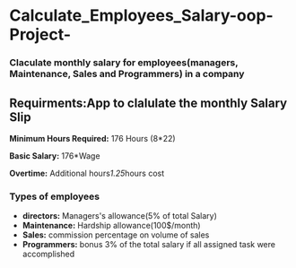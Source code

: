 # Calculate_Employees_Salary-oop-Project-
### Claculate monthly salary for employees(managers, Maintenance, Sales and Programmers) in a company

## Requirments:App to clalulate the monthly Salary Slip
**Minimum Hours Required:** 176 Hours (8*22)

**Basic Salary:** 176*Wage

**Overtime:** Additional hours*1.25*hours cost

### Types of employees

- **directors:** Managers's allowance(5% of total Salary)
- **Maintenance:** Hardship allowance(100$/month)
- **Sales:** commission percentage on volume of sales
- **Programmers:** bonus 3% of the total salary if all assigned task were accomplished
